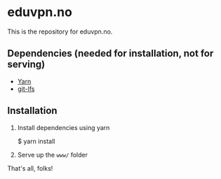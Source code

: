 # eduvpn.no

This is the repository for eduvpn.no.

## Dependencies (needed for installation, not for serving)

* [Yarn](https://yarnpkg.com/en/docs/install)
* [git-lfs](https://git-lfs.github.com/)

## Installation

1. Install dependencies using yarn

	$ yarn install

2. Serve up the `www/` folder

That's all, folks!
